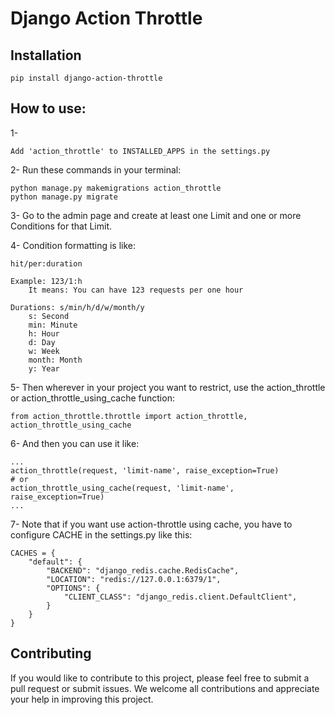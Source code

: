 # Django Action Throttle

## Installation
```
pip install django-action-throttle
```

## How to use:
1-
```
Add 'action_throttle' to INSTALLED_APPS in the settings.py
```

2- Run these commands in your terminal:
```
python manage.py makemigrations action_throttle
python manage.py migrate
```

3- Go to the admin page and create at least one Limit and one or more Conditions for that Limit.

4- Condition formatting is like:
```
hit/per:duration

Example: 123/1:h
    It means: You can have 123 requests per one hour

Durations: s/min/h/d/w/month/y
    s: Second
    min: Minute
    h: Hour
    d: Day
    w: Week
    month: Month
    y: Year
```

5- Then wherever in your project you want to restrict, use the action_throttle or action_throttle_using_cache function:
```
from action_throttle.throttle import action_throttle, action_throttle_using_cache
```

6- And then you can use it like:
```
...
action_throttle(request, 'limit-name', raise_exception=True)
# or
action_throttle_using_cache(request, 'limit-name', raise_exception=True)
...
```

7- Note that if you want use action-throttle using cache, you have to configure CACHE in the settings.py like this:
```
CACHES = {
    "default": {
        "BACKEND": "django_redis.cache.RedisCache",
        "LOCATION": "redis://127.0.0.1:6379/1",
        "OPTIONS": {
            "CLIENT_CLASS": "django_redis.client.DefaultClient",
        }
    }
}
```

## Contributing
If you would like to contribute to this project, please feel free to submit a pull request or submit issues. We welcome all contributions and appreciate your help in improving this project.

